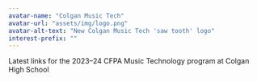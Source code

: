 ```yaml
---
avatar-name: "Colgan Music Tech"
avatar-url: "assets/img/logo.png"
avatar-alt-text: "New Colgan Music Tech 'saw tooth' logo"
interest-prefix: ""
---
```


Latest links for the 2023–24 CFPA Music Technology program at Colgan High School
